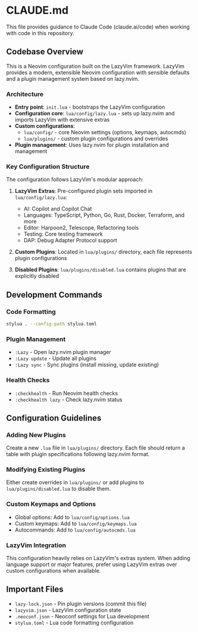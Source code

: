 # CLAUDE.md

This file provides guidance to Claude Code (claude.ai/code) when working with code in this repository.

## Codebase Overview

This is a Neovim configuration built on the LazyVim framework. LazyVim provides a modern, extensible Neovim configuration with sensible defaults and a plugin management system based on lazy.nvim.

### Architecture

- **Entry point**: `init.lua` - bootstraps the LazyVim configuration
- **Configuration core**: `lua/config/lazy.lua` - sets up lazy.nvim and imports LazyVim with extensive extras
- **Custom configurations**:
  - `lua/config/` - core Neovim settings (options, keymaps, autocmds)
  - `lua/plugins/` - custom plugin configurations and overrides
- **Plugin management**: Uses lazy.nvim for plugin installation and management

### Key Configuration Structure

The configuration follows LazyVim's modular approach:

1. **LazyVim Extras**: Pre-configured plugin sets imported in `lua/config/lazy.lua`:
   - AI: Copilot and Copilot Chat
   - Languages: TypeScript, Python, Go, Rust, Docker, Terraform, and more
   - Editor: Harpoon2, Telescope, Refactoring tools
   - Testing: Core testing framework
   - DAP: Debug Adapter Protocol support

2. **Custom Plugins**: Located in `lua/plugins/` directory, each file represents plugin configurations
3. **Disabled Plugins**: `lua/plugins/disabled.lua` contains plugins that are explicitly disabled

## Development Commands

### Code Formatting
```bash
stylua . --config-path stylua.toml
```

### Plugin Management
- `:Lazy` - Open lazy.nvim plugin manager
- `:Lazy update` - Update all plugins
- `:Lazy sync` - Sync plugins (install missing, update existing)

### Health Checks
- `:checkhealth` - Run Neovim health checks
- `:checkhealth lazy` - Check lazy.nvim status

## Configuration Guidelines

### Adding New Plugins
Create a new `.lua` file in `lua/plugins/` directory. Each file should return a table with plugin specifications following lazy.nvim format.

### Modifying Existing Plugins
Either create overrides in `lua/plugins/` or add plugins to `lua/plugins/disabled.lua` to disable them.

### Custom Keymaps and Options
- Global options: Add to `lua/config/options.lua`
- Custom keymaps: Add to `lua/config/keymaps.lua`
- Autocommands: Add to `lua/config/autocmds.lua`

### LazyVim Integration
This configuration heavily relies on LazyVim's extras system. When adding language support or major features, prefer using LazyVim extras over custom configurations when available.

## Important Files

- `lazy-lock.json` - Pin plugin versions (commit this file)
- `lazyvim.json` - LazyVim configuration state
- `.neoconf.json` - Neoconf settings for Lua development
- `stylua.toml` - Lua code formatting configuration